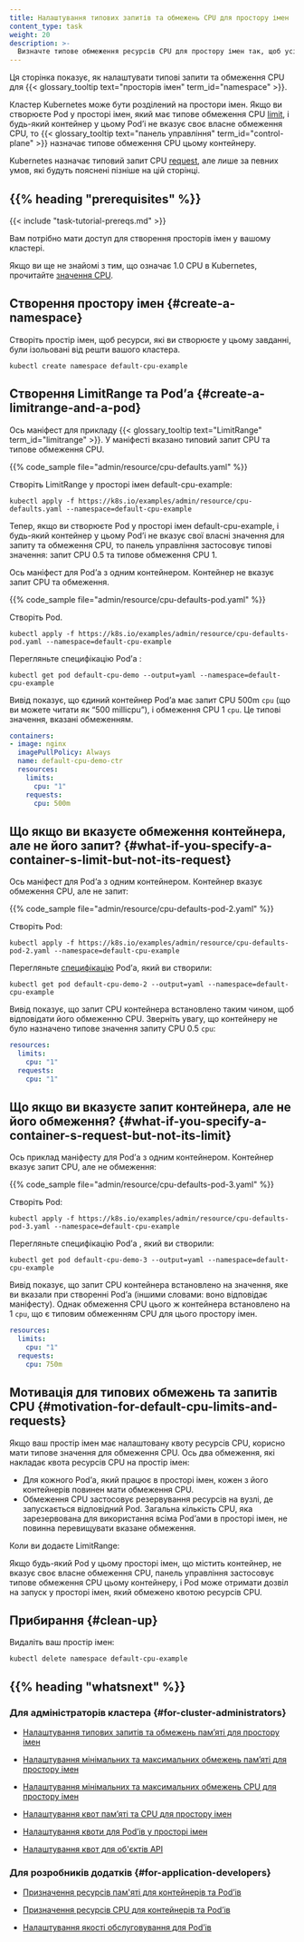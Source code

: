 ```yaml
---
title: Налаштування типових запитів та обмежень CPU для простору імен
content_type: task
weight: 20
description: >-
  Визначте типове обмеження ресурсів CPU для простору імен так, щоб усі нові Podʼи у цьому просторі імен мали налаштоване обмеження ресурсів CPU.
---
```


<!-- overview -->

Ця сторінка показує, як налаштувати типові запити та обмеження CPU для {{< glossary_tooltip text="просторів імен" term_id="namespace" >}}.

Кластер Kubernetes може бути розділений на простори імен. Якщо ви створюєте Pod у просторі імен, який має типове обмеження CPU [limit](/docs/concepts/configuration/manage-resources-containers/#requests-and-limits), і будь-який контейнер у цьому Podʼі не вказує
своє власне обмеження CPU, то {{< glossary_tooltip text="панель управління" term_id="control-plane" >}} назначає типове обмеження CPU цьому контейнеру.

Kubernetes назначає типовий запит CPU [request](/docs/concepts/configuration/manage-resources-containers/#requests-and-limits), але лише за певних умов, які будуть пояснені пізніше на цій сторінці.

## {{% heading "prerequisites" %}}

{{< include "task-tutorial-prereqs.md" >}}

Вам потрібно мати доступ для створення просторів імен у вашому кластері.

Якщо ви ще не знайомі з тим, що означає 1.0 CPU в Kubernetes, прочитайте [значення CPU](/docs/concepts/configuration/manage-resources-containers/#meaning-of-cpu).

<!-- steps -->

## Створення простору імен {#create-a-namespace}

Створіть простір імен, щоб ресурси, які ви створюєте у цьому завданні, були ізольовані від решти вашого кластера.

```shell
kubectl create namespace default-cpu-example
```

## Створення LimitRange та Podʼа {#create-a-limitrange-and-a-pod}

Ось маніфест для прикладу {{< glossary_tooltip text="LimitRange" term_id="limitrange" >}}. У маніфесті вказано типовий запит CPU та типове обмеження CPU.

{{% code_sample file="admin/resource/cpu-defaults.yaml" %}}

Створіть LimitRange у просторі імен default-cpu-example:

```shell
kubectl apply -f https://k8s.io/examples/admin/resource/cpu-defaults.yaml --namespace=default-cpu-example
```

Тепер, якщо ви створюєте Pod у просторі імен default-cpu-example, і будь-який контейнер у цьому Podʼі не вказує свої власні значення для запиту та обмеження CPU, то панель управління застосовує типові значення: запит CPU 0.5 та типове обмеження CPU 1.

Ось маніфест для Podʼа з одним контейнером. Контейнер не вказує запит CPU та обмеження.

{{% code_sample file="admin/resource/cpu-defaults-pod.yaml" %}}

Створіть Pod.

```shell
kubectl apply -f https://k8s.io/examples/admin/resource/cpu-defaults-pod.yaml --namespace=default-cpu-example
```

Перегляньте специфікацію Podʼа :

```shell
kubectl get pod default-cpu-demo --output=yaml --namespace=default-cpu-example
```

Вивід показує, що єдиний контейнер Podʼа  має запит CPU 500m `cpu` (що ви можете читати як “500 millicpu”), і обмеження CPU 1 `cpu`. Це типові значення, вказані обмеженням.

```yaml
containers:
- image: nginx
  imagePullPolicy: Always
  name: default-cpu-demo-ctr
  resources:
    limits:
      cpu: "1"
    requests:
      cpu: 500m
```

## Що якщо ви вказуєте обмеження контейнера, але не його запит? {#what-if-you-specify-a-container-s-limit-but-not-its-request}

Ось маніфест для Podʼа з одним контейнером. Контейнер вказує обмеження CPU, але не запит:

{{% code_sample file="admin/resource/cpu-defaults-pod-2.yaml" %}}

Створіть Pod:

```shell
kubectl apply -f https://k8s.io/examples/admin/resource/cpu-defaults-pod-2.yaml --namespace=default-cpu-example
```

Перегляньте [специфікацію](/docs/concepts/overview/working-with-objects/#object-spec-and-status)
Podʼа, який ви створили:

```shell
kubectl get pod default-cpu-demo-2 --output=yaml --namespace=default-cpu-example
```

Вивід показує, що запит CPU контейнера встановлено таким чином, щоб відповідати його обмеженню CPU. Зверніть увагу, що контейнеру не було назначено типове значення запиту CPU 0.5 `cpu`:

```yaml
resources:
  limits:
    cpu: "1"
  requests:
    cpu: "1"
```

## Що якщо ви вказуєте запит контейнера, але не його обмеження? {#what-if-you-specify-a-container-s-request-but-not-its-limit}

Ось приклад маніфесту для Podʼа  з одним контейнером. Контейнер вказує запит CPU, але не обмеження:

{{% code_sample file="admin/resource/cpu-defaults-pod-3.yaml" %}}

Створіть Pod:

```shell
kubectl apply -f https://k8s.io/examples/admin/resource/cpu-defaults-pod-3.yaml --namespace=default-cpu-example
```

Перегляньте специфікацію Podʼа , який ви створили:

```shell
kubectl get pod default-cpu-demo-3 --output=yaml --namespace=default-cpu-example
```

Вивід показує, що запит CPU контейнера встановлено на значення, яке ви вказали при створенні Podʼа (іншими словами: воно відповідає маніфесту). Однак обмеження CPU цього ж контейнера встановлено на 1 `cpu`, що є типовим обмеженням CPU для цього простору імен.

```yaml
resources:
  limits:
    cpu: "1"
  requests:
    cpu: 750m
```

## Мотивація для типових обмежень та запитів CPU {#motivation-for-default-cpu-limits-and-requests}

Якщо ваш простір імен має налаштовану квоту ресурсів CPU, корисно мати типове значення для обмеження CPU. Ось два обмеження, які накладає квота ресурсів CPU на простір імен:

* Для кожного Podʼа, який працює в просторі імен, кожен з його контейнерів повинен мати обмеження CPU.
* Обмеження CPU застосовує резервування ресурсів на вузлі, де запускається відповідний Pod. Загальна кількість CPU, яка зарезервована для використання всіма Podʼами в просторі імен, не повинна перевищувати вказане обмеження.

Коли ви додаєте LimitRange:

Якщо будь-який Pod у цьому просторі імен, що містить контейнер, не вказує своє власне обмеження CPU, панель управління застосовує типове обмеження CPU цьому контейнеру, і Pod може отримати дозвіл на запуск у просторі імен, який обмежено квотою ресурсів CPU.

## Прибирання {#clean-up}

Видаліть ваш простір імен:

```shell
kubectl delete namespace default-cpu-example
```

## {{% heading "whatsnext" %}}

### Для адміністраторів кластера {#for-cluster-administrators}

* [Налаштування типових запитів та обмежень памʼяті для простору імен](/docs/tasks/administer-cluster/manage-resources/memory-default-namespace/)

* [Налаштування мінімальних та максимальних обмежень памʼяті для простору імен](/docs/tasks/administer-cluster/manage-resources/memory-constraint-namespace/)

* [Налаштування мінімальних та максимальних обмежень CPU для простору імен](/docs/tasks/administer-cluster/manage-resources/cpu-constraint-namespace/)

* [Налаштування квот памʼяті та CPU для простору імен](/docs/tasks/administer-cluster/manage-resources/quota-memory-cpu-namespace/)

* [Налаштування квоти для Podʼів у просторі імен](/docs/tasks/administer-cluster/manage-resources/quota-pod-namespace/)

* [Налаштування квот для об'єктів API](/docs/tasks/administer-cluster/quota-api-object/)

### Для розробників додатків {#for-application-developers}

* [Призначення ресурсів пам'яті для контейнерів та Podʼів](/docs/tasks/configure-pod-container/assign-memory-resource/)

* [Призначення ресурсів CPU для контейнерів та Podʼів](/docs/tasks/configure-pod-container/assign-cpu-resource/)

* [Налаштування якості обслуговування для Podʼів](/docs/tasks/configure-pod-container/quality-service-pod/)

